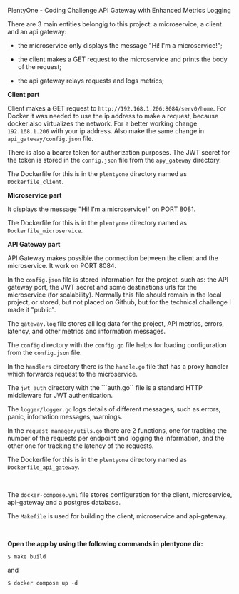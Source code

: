 PlentyOne - Coding Challenge
API Gateway with Enhanced Metrics Logging

There are 3 main entities belongig to this project: a microservice, a client and an api gateway:

 - the microservice only displays the message "Hi! I'm a microservice!";

 - the client makes a GET request to the microservice and prints the body of the request;

 - the api gateway relays requests and logs metrics;

**Client part**

 Client makes a GET request to ```http://192.168.1.206:8084/serv0/home```. For Docker it was needed to use the ip address to make a request, because docker also virtualizes the network.
 For a better working change ```192.168.1.206``` with your ip address.
 Also make the same change in ```api_gateway/config.json``` file.

 There is also a bearer token for authorization purposes. The JWT secret for the token is stored in the ```config.json``` file from the ```apy_gateway``` directory.

 The Dockerfile for this is in the ```plentyone``` directory named as ```Dockerfile_client```.

**Microservice part**

 It displays the message "Hi! I'm a microservice!" on PORT 8081.

 The Dockerfile for this is in the ```plentyone``` directory named as ```Dockerfile_microservice```.

**API Gateway part**

 API Gateway makes possible the connection between the client and the microservice. It work on PORT 8084.

 In the ```config.json``` file is stored information for the project, such as: the API gateway port, the JWT secret and some destinations urls for the microservice (for scalability). Normally this file should remain in the local project, or stored, but not placed on Github, but for the technical challenge I made it "public".

 The ```gateway.log``` file stores all log data for the project, API metrics, errors, latency, and other metrics and information messages.

 The ```config``` directory with the ```config.go``` file helps for loading configuration from the ```config.json``` file.

 In the ```handlers``` directory there is the ```handle.go``` file that has a proxy handler which forwards request to the microservice.

 The ```jwt_auth``` directory with the ```auth.go`` file is a standard HTTP middleware for JWT authentication.

 The ```logger/logger.go``` logs details of different messages, such as errors, panic, infomation messages, warnings.

 In the ```request_manager/utils.go``` there are 2 functions, one for tracking the number of the requests per endpoint and logging the information, and the other one for tracking the latency of the requests.

 The Dockerfile for this is in the ```plentyone``` directory named as ```Dockerfile_api_gateway```.

<br>

The ```docker-compose.yml``` file stores configuration for the client, microservice, api-gateway and a postgres database.

The ```Makefile``` is used for building the client, microservice and api-gateway.

<br>

**Open the app by using the following commands in plentyone dir:**
```
$ make build
```
and

```
$ docker compose up -d
```
